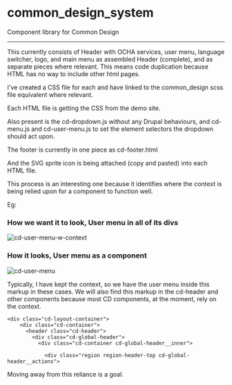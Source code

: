 # common_design_system
Component library for Common Design

---
This currently consists of Header with OCHA services, user menu, language switcher, logo, and main menu as assembled Header (complete), and as separate pieces where relevant.
This means code duplication because HTML has no way to include other html pages.

I've created a CSS file for each and have linked to the common_design scss file equivalent where relevant.

Each HTML file is getting the CSS from the demo site.

Also present is the cd-dropdown.js without any Drupal behaviours, and cd-menu.js and cd-user-menu.js to set the element selectors the dropdown should act upon.

The footer is currently in one piece as cd-footer.html

And the SVG sprite icon is being attached (copy and pasted) into each HTML file.

This process is an interesting one because it identifies where the context is being relied upon for a component to function well.

Eg:
### **How we want it to look**, User menu in all of its divs
![cd-user-menu-w-context](https://user-images.githubusercontent.com/1835923/75886715-f62bf480-5e28-11ea-9263-e4901beae241.png)

### **How it looks**, User menu as a component
![cd-user-menu](https://user-images.githubusercontent.com/1835923/75886761-0b088800-5e29-11ea-9b06-b79aa01081c8.png)

Typically, I have kept the context, so we have the user menu inside this markup in these cases.
We will also find this markup in the cd-header and other components because most CD components, at the moment, rely on the context.
```
<div class="cd-layout-container">
    <div class="cd-container">
      <header class="cd-header">
        <div class="cd-global-header">
          <div class="cd-container cd-global-header__inner">

            <div class="region region-header-top cd-global-header__actions">
```

Moving away from this reliance is a goal.
